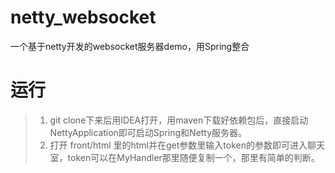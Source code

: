 # netty_websocket
一个基于netty开发的websocket服务器demo，用Spring整合
# 运行
>1. git clone下来后用IDEA打开，用maven下载好依赖包后，直接启动NettyApplication即可启动Spring和Netty服务器。
>2. 打开 front/html 里的html并在get参数里输入token的参数即可进入聊天室，token可以在MyHandler那里随便复制一个，那里有简单的判断。
